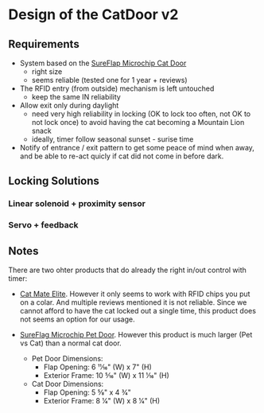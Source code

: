 # Design of the CatDoor v2

## Requirements

- System based on the [SureFlap Microchip Cat Door](https://sureflap.com/en-us/pet-doors/microchip-cat-flap)
  - right size
  - seems reliable (tested one for 1 year + reviews)
- The RFID entry (from outside) mechanism is left untouched
  - keep the same IN reliability
- Allow exit only during daylight
  - need very high reliability in locking (OK to lock too often, not OK to not lock once) to avoid having the cat becoming a Mountain Lion snack
  - ideally, timer follow seasonal sunset - surise time
- Notify of entrance / exit pattern to get some peace of mind when away, and be able to re-act quicly if cat did not come in before dark.

## Locking Solutions

### Linear solenoid + proximity sensor

### Servo + feedback

## Notes

There are two ohter products that do already the right in/out control with timer:
- [Cat Mate Elite](https://www.amazon.com/Cat-Mate-Elite-Timer-Control/dp/B000XPSH34). However it only seems to work with RFID chips you put on a colar. And multiple reviews mentioned it is not reliable. Since we cannot afford to have the cat locked out a single time, this product does not seems an option for our usage.

- [SureFlag Microchip Pet Door](https://www.amazon.com/SureFlap-Microchip-Pet-Door-White/dp/B009NH6NR0/). However this product is much larger (Pet vs Cat) than a normal cat door.
  - Pet Door Dimensions:
    - Flap Opening: 6 11⁄16" (W) x 7" (H)
    - Exterior Frame: 10 5⁄16" (W) x 11 1⁄16" (H)
  - Cat Door Dimensions:
    - Flap Opening: 5 5⁄8" x 4 3⁄4"
    - Exterior Frame: 8 1⁄4" (W) x 8 1⁄4" (H)
